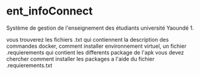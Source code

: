 # ent_infoConnect
Système de gestion de l'enseignement des étudiants université Yaoundé 1.

vous trouverez les fichiers .txt qui contiennent la description des commandes docker,
comment installer environnement virtuel,
un fichier .requierements qui contient les differents package de l'apk vous devez chercher comment installer les packages a l'aide du fichier .requierements.txt
